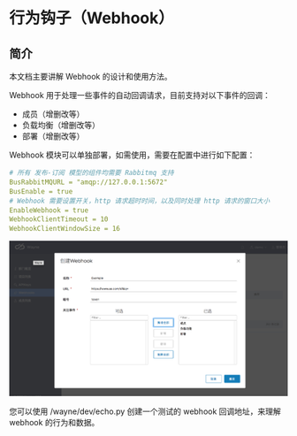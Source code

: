 # 行为钩子（Webhook）

## 简介
本文档主要讲解 Webhook 的设计和使用方法。

Webhook 用于处理一些事件的自动回调请求，目前支持对以下事件的回调：

- 成员（增删改等）
- 负载均衡（增删改等）
- 部署（增删改等）

Webhook 模块可以单独部署，如需使用，需要在配置中进行如下配置：

```yaml
# 所有 发布-订阅 模型的组件均需要 Rabbitmq 支持
BusRabbitMQURL = "amqp://127.0.0.1:5672"
BusEnable = true
# Webhook 需要设置开关，http 请求超时时间，以及同时处理 http 请求的窗口大小
EnableWebhook = true
WebhookClientTimeout = 10
WebhookClientWindowSize = 16
```

![创建 webhook](../images/create-webhook.png?classes=border,shadow)

您可以使用 /wayne/dev/echo.py 创建一个测试的 webhook 回调地址，来理解 webhook 的行为和数据。
